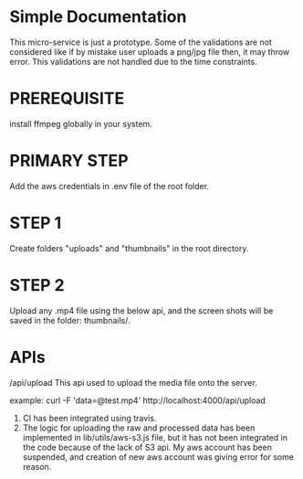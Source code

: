 Simple Documentation
===================
This micro-service is just a prototype. Some of the validations are not considered like if by mistake user uploads a png/jpg file then, it may throw error. This validations are not handled due to the time constraints.

PREREQUISITE
===
install ffmpeg globally in your system.

PRIMARY STEP
===
Add the aws credentials in .env file of the root folder.

STEP 1
===
Create folders "uploads" and "thumbnails" in the root directory.

STEP 2
===
Upload any .mp4 file using the below api, and the screen shots will be saved in the folder: thumbnails/.

APIs
===
/api/upload
This api used to upload the media file onto the server.

example:  curl -F 'data=@test.mp4' http://localhost:4000/api/upload


1. CI has been integrated using travis.
2. The logic for uploading the raw and processed data has been implemented in lib/utils/aws-s3.js file, but it has not been integrated in the code because of the lack of S3 api. My aws account has been suspended, and creation of new aws account was giving error for some reason.  